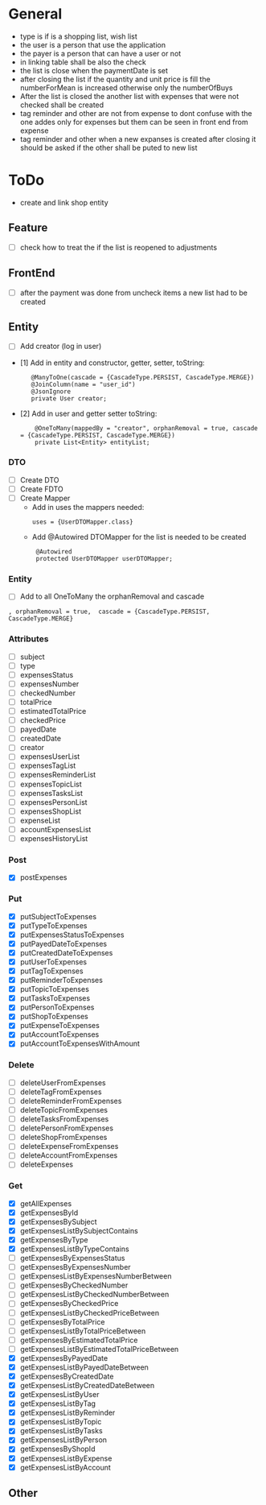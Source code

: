 # General

- type is if is a shopping list, wish list
- the user is a person that use the application
- the payer is a person that can have a user or not
- in linking table shall be also the check
- the list is close when the paymentDate is set
- after closing the list if the quantity and unit price is fill the numberForMean is increased otherwise only the
  numberOfBuys
- After the list is closed the another list with expenses that were not checked shall be created
- tag reminder and other are not from expense to dont confuse with the one addes only for expenses but them can be seen
  in front end from expense
- tag reminder and other when a new expanses is created after closing it should be asked if the other shall be puted to
  new list

# ToDo

- create and link shop entity

## Feature

- [ ] check how to treat the if the list is reopened to adjustments

## FrontEnd

- [ ] after the payment was done from uncheck items a new list had to be created

## Entity

- [ ] Add creator (log in user)
- [1] Add in entity and constructor, getter, setter, toString:
   ```
      @ManyToOne(cascade = {CascadeType.PERSIST, CascadeType.MERGE})
      @JoinColumn(name = "user_id")
      @JsonIgnore
      private User creator;
  ```
- [2] Add in user and getter setter toString:
  ```
      @OneToMany(mappedBy = "creator", orphanRemoval = true, cascade = {CascadeType.PERSIST, CascadeType.MERGE})
      private List<Entity> entityList;
  ```

### DTO

- [ ] Create DTO
- [ ] Create FDTO
- [ ] Create Mapper
    - Add in uses the mappers needed:
      ```
      uses = {UserDTOMapper.class}
      ```
    - Add @Autowired DTOMapper for the list is needed to be created
      ```
       @Autowired
       protected UserDTOMapper userDTOMapper;
      ```

### Entity

- [ ] Add to all OneToMany the orphanRemoval and cascade

```
, orphanRemoval = true,  cascade = {CascadeType.PERSIST, CascadeType.MERGE}
```

### Attributes

- [ ] subject
- [ ] type
- [ ] expensesStatus
- [ ] expensesNumber
- [ ] checkedNumber
- [ ] totalPrice
- [ ] estimatedTotalPrice
- [ ] checkedPrice
- [ ] payedDate
- [ ] createdDate
- [ ] creator
- [ ] expensesUserList
- [ ] expensesTagList
- [ ] expensesReminderList
- [ ] expensesTopicList
- [ ] expensesTasksList
- [ ] expensesPersonList
- [ ] expensesShopList
- [ ] expenseList
- [ ] accountExpensesList
- [ ] expensesHistoryList

### Post

- [x] postExpenses

### Put

- [x] putSubjectToExpenses
- [x] putTypeToExpenses
- [x] putExpensesStatusToExpenses
- [x] putPayedDateToExpenses
- [x] putCreatedDateToExpenses
- [x] putUserToExpenses
- [x] putTagToExpenses
- [x] putReminderToExpenses
- [x] putTopicToExpenses
- [x] putTasksToExpenses
- [x] putPersonToExpenses
- [x] putShopToExpenses
- [x] putExpenseToExpenses
- [x] putAccountToExpenses
- [x] putAccountToExpensesWithAmount

### Delete

- [ ] deleteUserFromExpenses
- [ ] deleteTagFromExpenses
- [ ] deleteReminderFromExpenses
- [ ] deleteTopicFromExpenses
- [ ] deleteTasksFromExpenses
- [ ] deletePersonFromExpenses
- [ ] deleteShopFromExpenses
- [ ] deleteExpenseFromExpenses
- [ ] deleteAccountFromExpenses
- [ ] deleteExpenses

### Get

- [x] getAllExpenses
- [x] getExpensesById
- [x] getExpensesBySubject
- [x] getExpensesListBySubjectContains
- [x] getExpensesByType
- [x] getExpensesListByTypeContains
- [ ] getExpensesByExpensesStatus
- [ ] getExpensesByExpensesNumber
- [ ] getExpensesListByExpensesNumberBetween
- [ ] getExpensesByCheckedNumber
- [ ] getExpensesListByCheckedNumberBetween
- [ ] getExpensesByCheckedPrice
- [ ] getExpensesListByCheckedPriceBetween
- [ ] getExpensesByTotalPrice
- [ ] getExpensesListByTotalPriceBetween
- [ ] getExpensesByEstimatedTotalPrice
- [ ] getExpensesListByEstimatedTotalPriceBetween
- [x] getExpensesByPayedDate
- [x] getExpensesListByPayedDateBetween
- [x] getExpensesByCreatedDate
- [x] getExpensesListByCreatedDateBetween
- [x] getExpensesListByUser
- [x] getExpensesListByTag
- [x] getExpensesListByReminder
- [x] getExpensesListByTopic
- [x] getExpensesListByTasks
- [x] getExpensesListByPerson
- [x] getExpensesByShopId
- [x] getExpensesListByExpense
- [x] getExpensesListByAccount

## Other
